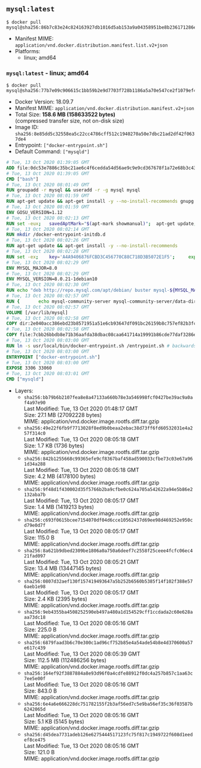 ## `mysql:latest`

```console
$ docker pull mysql@sha256:86b7c83e24c824163927db1016d5ab153a9a04358951be8b236171286e3289a4
```

-	Manifest MIME: `application/vnd.docker.distribution.manifest.list.v2+json`
-	Platforms:
	-	linux; amd64

### `mysql:latest` - linux; amd64

```console
$ docker pull mysql@sha256:77b7e09c906615c1bb59b2e9d7703f728b1186a5a70e547ce2f1079ef4c1c5ca
```

-	Docker Version: 18.09.7
-	Manifest MIME: `application/vnd.docker.distribution.manifest.v2+json`
-	Total Size: **158.6 MB (158633522 bytes)**  
	(compressed transfer size, not on-disk size)
-	Image ID: `sha256:8e85dd5c32558ea5c22cc4786cff512c1940270a50e7dbc21ad2df42f0637de4`
-	Entrypoint: `["docker-entrypoint.sh"]`
-	Default Command: `["mysqld"]`

```dockerfile
# Tue, 13 Oct 2020 01:39:05 GMT
ADD file:0dc53e7886c35bc21ae6c4f6cedda54d56ae9c9e9cd367678f1a72e68b3c43d4 in / 
# Tue, 13 Oct 2020 01:39:05 GMT
CMD ["bash"]
# Tue, 13 Oct 2020 08:01:49 GMT
RUN groupadd -r mysql && useradd -r -g mysql mysql
# Tue, 13 Oct 2020 08:01:59 GMT
RUN apt-get update && apt-get install -y --no-install-recommends gnupg dirmngr && rm -rf /var/lib/apt/lists/*
# Tue, 13 Oct 2020 08:01:59 GMT
ENV GOSU_VERSION=1.12
# Tue, 13 Oct 2020 08:02:13 GMT
RUN set -eux; 	savedAptMark="$(apt-mark showmanual)"; 	apt-get update; 	apt-get install -y --no-install-recommends ca-certificates wget; 	rm -rf /var/lib/apt/lists/*; 	dpkgArch="$(dpkg --print-architecture | awk -F- '{ print $NF }')"; 	wget -O /usr/local/bin/gosu "https://github.com/tianon/gosu/releases/download/$GOSU_VERSION/gosu-$dpkgArch"; 	wget -O /usr/local/bin/gosu.asc "https://github.com/tianon/gosu/releases/download/$GOSU_VERSION/gosu-$dpkgArch.asc"; 	export GNUPGHOME="$(mktemp -d)"; 	gpg --batch --keyserver hkps://keys.openpgp.org --recv-keys B42F6819007F00F88E364FD4036A9C25BF357DD4; 	gpg --batch --verify /usr/local/bin/gosu.asc /usr/local/bin/gosu; 	gpgconf --kill all; 	rm -rf "$GNUPGHOME" /usr/local/bin/gosu.asc; 	apt-mark auto '.*' > /dev/null; 	[ -z "$savedAptMark" ] || apt-mark manual $savedAptMark > /dev/null; 	apt-get purge -y --auto-remove -o APT::AutoRemove::RecommendsImportant=false; 	chmod +x /usr/local/bin/gosu; 	gosu --version; 	gosu nobody true
# Tue, 13 Oct 2020 08:02:14 GMT
RUN mkdir /docker-entrypoint-initdb.d
# Tue, 13 Oct 2020 08:02:26 GMT
RUN apt-get update && apt-get install -y --no-install-recommends 		pwgen 		openssl 		perl 		xz-utils 	&& rm -rf /var/lib/apt/lists/*
# Tue, 13 Oct 2020 08:02:28 GMT
RUN set -ex; 	key='A4A9406876FCBD3C456770C88C718D3B5072E1F5'; 	export GNUPGHOME="$(mktemp -d)"; 	gpg --batch --keyserver ha.pool.sks-keyservers.net --recv-keys "$key"; 	gpg --batch --export "$key" > /etc/apt/trusted.gpg.d/mysql.gpg; 	gpgconf --kill all; 	rm -rf "$GNUPGHOME"; 	apt-key list > /dev/null
# Tue, 13 Oct 2020 08:02:29 GMT
ENV MYSQL_MAJOR=8.0
# Tue, 13 Oct 2020 08:02:29 GMT
ENV MYSQL_VERSION=8.0.21-1debian10
# Tue, 13 Oct 2020 08:02:30 GMT
RUN echo "deb http://repo.mysql.com/apt/debian/ buster mysql-${MYSQL_MAJOR}" > /etc/apt/sources.list.d/mysql.list
# Tue, 13 Oct 2020 08:02:57 GMT
RUN { 		echo mysql-community-server mysql-community-server/data-dir select ''; 		echo mysql-community-server mysql-community-server/root-pass password ''; 		echo mysql-community-server mysql-community-server/re-root-pass password ''; 		echo mysql-community-server mysql-community-server/remove-test-db select false; 	} | debconf-set-selections 	&& apt-get update && apt-get install -y mysql-community-client="${MYSQL_VERSION}" mysql-community-server-core="${MYSQL_VERSION}" && rm -rf /var/lib/apt/lists/* 	&& rm -rf /var/lib/mysql && mkdir -p /var/lib/mysql /var/run/mysqld 	&& chown -R mysql:mysql /var/lib/mysql /var/run/mysqld 	&& chmod 1777 /var/run/mysqld /var/lib/mysql
# Tue, 13 Oct 2020 08:02:57 GMT
VOLUME [/var/lib/mysql]
# Tue, 13 Oct 2020 08:02:58 GMT
COPY dir:2e040acc386ebd23b8571951a51e6cb93647df091bc26159b8c757ef82b3fcda in /etc/mysql/ 
# Tue, 13 Oct 2020 08:02:58 GMT
COPY file:7cbb26bbdb8e71b36aafda38dbac08caa641714a19991b86cde77daf3286ec11 in /usr/local/bin/ 
# Tue, 13 Oct 2020 08:03:00 GMT
RUN ln -s usr/local/bin/docker-entrypoint.sh /entrypoint.sh # backwards compat
# Tue, 13 Oct 2020 08:03:00 GMT
ENTRYPOINT ["docker-entrypoint.sh"]
# Tue, 13 Oct 2020 08:03:00 GMT
EXPOSE 3306 33060
# Tue, 13 Oct 2020 08:03:01 GMT
CMD ["mysqld"]
```

-	Layers:
	-	`sha256:bb79b6b2107fea8e8a47133a660b78e3a546998fcf0427be39ac9a0af4a97e90`  
		Last Modified: Tue, 13 Oct 2020 01:48:17 GMT  
		Size: 27.1 MB (27092228 bytes)  
		MIME: application/vnd.docker.image.rootfs.diff.tar.gzip
	-	`sha256:49e22f6fb9f7713028f8ed9b0beaa2ebac38d73ff6fd60532031e4a257f314c0`  
		Last Modified: Tue, 13 Oct 2020 08:05:18 GMT  
		Size: 1.7 KB (1736 bytes)  
		MIME: application/vnd.docker.image.rootfs.diff.tar.gzip
	-	`sha256:842b1255668c99365efe9cf8367baf458ad590033cfbe73c03e67a961d34a288`  
		Last Modified: Tue, 13 Oct 2020 08:05:18 GMT  
		Size: 4.2 MB (4178100 bytes)  
		MIME: application/vnd.docker.image.rootfs.diff.tar.gzip
	-	`sha256:9f48d1f430002d35f5766b2ba9cfbe0c624a705a542622a94e5b86e2132aba7b`  
		Last Modified: Tue, 13 Oct 2020 08:05:17 GMT  
		Size: 1.4 MB (1419213 bytes)  
		MIME: application/vnd.docker.image.rootfs.diff.tar.gzip
	-	`sha256:c693f0615bcee7154070df04d6cce10562437d69ee98d469252e950cd79e0d7f`  
		Last Modified: Tue, 13 Oct 2020 08:05:17 GMT  
		Size: 115.0 B  
		MIME: application/vnd.docker.image.rootfs.diff.tar.gzip
	-	`sha256:8a621b9dbed2309be1806a0a750a6deef7c2558f25ceee4fcfc06ec421fad097`  
		Last Modified: Tue, 13 Oct 2020 08:05:21 GMT  
		Size: 13.4 MB (13447145 bytes)  
		MIME: application/vnd.docker.image.rootfs.diff.tar.gzip
	-	`sha256:0807d32aef130f157419493647a5b252b6560b5385f14f102f388e576aeb1e98`  
		Last Modified: Tue, 13 Oct 2020 08:05:17 GMT  
		Size: 2.4 KB (2395 bytes)  
		MIME: application/vnd.docker.image.rootfs.diff.tar.gzip
	-	`sha256:9eb4355ba4508252590eb497a480a1d154529cff1ccdada2c60e628aaa73dc18`  
		Last Modified: Tue, 13 Oct 2020 08:05:16 GMT  
		Size: 225.0 B  
		MIME: application/vnd.docker.image.rootfs.diff.tar.gzip
	-	`sha256:6879faad3b6c70e300c1ad96cf752b85e4a54ade54b8e4d370600a57e617c439`  
		Last Modified: Tue, 13 Oct 2020 08:05:39 GMT  
		Size: 112.5 MB (112486256 bytes)  
		MIME: application/vnd.docker.image.rootfs.diff.tar.gzip
	-	`sha256:164ef92f3887884a8e93d96f0a4cdfe88912f0dc4a257b857c1aa63c7ee5e00f`  
		Last Modified: Tue, 13 Oct 2020 08:05:16 GMT  
		Size: 843.0 B  
		MIME: application/vnd.docker.image.rootfs.diff.tar.gzip
	-	`sha256:6e4a6e666228dc751782155f2b3af56ed7c5e9ba56ef35c36f03587b6242065d`  
		Last Modified: Tue, 13 Oct 2020 08:05:16 GMT  
		Size: 5.1 KB (5145 bytes)  
		MIME: application/vnd.docker.image.rootfs.diff.tar.gzip
	-	`sha256:d45dea7731adeb126e6275444517123fc75f817c1949722f608d1eedef8ce475`  
		Last Modified: Tue, 13 Oct 2020 08:05:16 GMT  
		Size: 121.0 B  
		MIME: application/vnd.docker.image.rootfs.diff.tar.gzip
